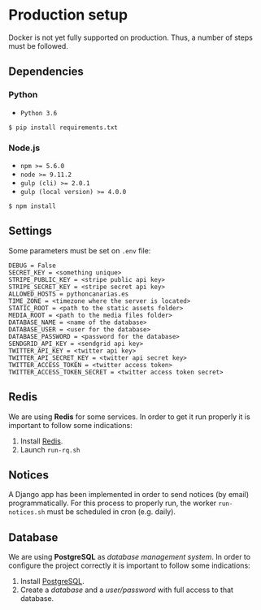 # Production setup

Docker is not yet fully supported on production. Thus, a number of steps must be followed.

## Dependencies

### Python

- `Python 3.6`

```console
$ pip install requirements.txt
```

### Node.js

- `npm >= 5.6.0`
- `node >= 9.11.2`
- `gulp (cli) >= 2.0.1`
- `gulp (local version) >= 4.0.0`

```console
$ npm install
```

## Settings

Some parameters must be set on `.env` file:

```console
DEBUG = False
SECRET_KEY = <something unique>
STRIPE_PUBLIC_KEY = <stripe public api key>
STRIPE_SECRET_KEY = <stripe secret api key>
ALLOWED_HOSTS = pythoncanarias.es
TIME_ZONE = <timezone where the server is located>
STATIC_ROOT = <path to the static assets folder>
MEDIA_ROOT = <path to the media files folder>
DATABASE_NAME = <name of the database>
DATABASE_USER = <user for the database>
DATABASE_PASSWORD = <password for the database>
SENDGRID_API_KEY = <sendgrid api key>
TWITTER_API_KEY = <twitter api key>
TWITTER_API_SECRET_KEY = <twitter api secret key>
TWITTER_ACCESS_TOKEN = <twitter access token>
TWITTER_ACCESS_TOKEN_SECRET = <twitter access token secret>
```

## Redis

We are using **Redis** for some services. In order to get it run properly it is important to follow some indications:

1. Install [Redis](https://redis.io/download).
2. Launch `run-rq.sh`

## Notices

A Django app has been implemented in order to send notices (by email) programmatically. For this process to properly run, the worker `run-notices.sh` must be scheduled in cron (e.g. daily).

## Database

We are using **PostgreSQL** as _database management system_. In order to configure the project correctly it is important to follow some indications:

1. Install [PostgreSQL](https://www.postgresql.org/download/).
2. Create a _database_ and a _user/password_ with full access to that database.
